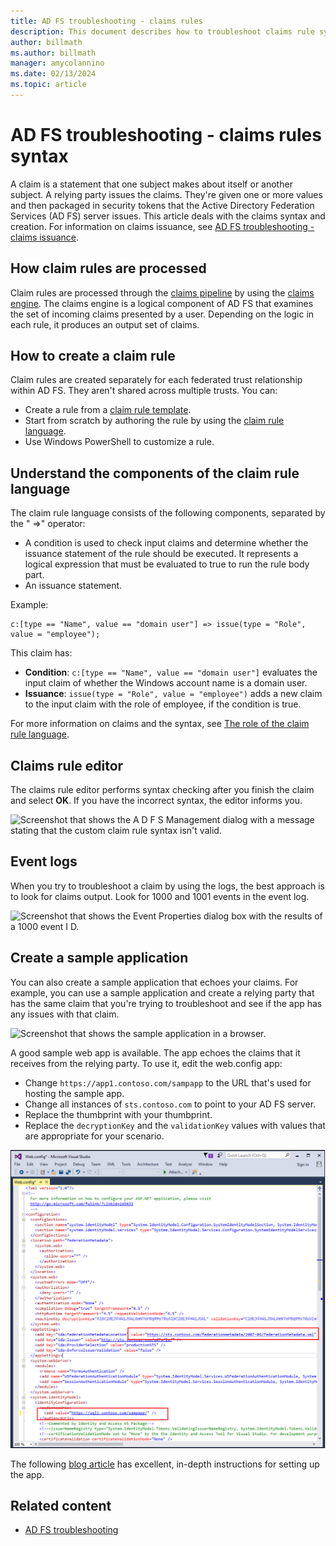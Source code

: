 ```yaml
---
title: AD FS troubleshooting - claims rules
description: This document describes how to troubleshoot claims rule syntax with Active Directory Federation Services (AD FS).
author: billmath
ms.author: billmath
manager: amycolannino
ms.date: 02/13/2024
ms.topic: article
---
```


# AD FS troubleshooting - claims rules syntax

A claim is a statement that one subject makes about itself or another subject. A relying party issues the claims. They're given one or more values and then packaged in security tokens that the Active Directory Federation Services (AD FS) server issues. This article deals with the claims syntax and creation. For information on claims issuance, see [AD FS troubleshooting - claims issuance](ad-fs-tshoot-claims-issuance.md).

## How claim rules are processed

Claim rules are processed through the [claims pipeline](../../ad-fs/technical-reference/The-Role-of-the-Claims-Pipeline.md) by using the [claims engine](../../ad-fs/technical-reference/The-Role-of-the-Claims-Engine.md). The claims engine is a logical component of AD FS that examines the set of incoming claims presented by a user. Depending on the logic in each rule, it produces an output set of claims.

## How to create a claim rule

Claim rules are created separately for each federated trust relationship within AD FS. They aren't shared across multiple trusts. You can:

- Create a rule from a [claim rule template](../../ad-fs/technical-reference/determine-the-type-of-claim-rule-template-to-use.md).
- Start from scratch by authoring the rule by using the [claim rule language](../../ad-fs/technical-reference/when-to-use-a-custom-claim-rule.md).
- Use Windows PowerShell to customize a rule.

## Understand the components of the claim rule language

The claim rule language consists of the following components, separated by the " =>" operator:

- A condition is used to check input claims and determine whether the issuance statement of the rule should be executed. It represents a logical expression that must be evaluated to true to run the rule body part.
- An issuance statement.

Example:

```
c:[type == "Name", value == "domain user"] => issue(type = "Role", value = "employee");
```

This claim has:

- **Condition**: `c:[type == "Name", value == "domain user"]` evaluates the input claim of whether the Windows account name is a domain user.
- **Issuance**: `issue(type = "Role", value = "employee")` adds a new claim to the input claim with the role of employee, if the condition is true.

For more information on claims and the syntax, see [The role of the claim rule language](../../ad-fs/technical-reference/the-role-of-the-claim-rule-language.md).

## Claims rule editor

The claims rule editor performs syntax checking after you finish the claim and select **OK**. If you have the incorrect syntax, the editor informs you.

![Screenshot that shows the A D F S Management dialog with a message stating that the custom claim rule syntax isn't valid.](media/ad-fs-tshoot-claims/claims1.png)

## Event logs

When you try to troubleshoot a claim by using the logs, the best approach is to look for claims output. Look for 1000 and 1001 events in the event log.

![Screenshot that shows the Event Properties dialog box with the results of a 1000 event I D.](media/ad-fs-tshoot-claims/claims2.png)

## Create a sample application

You can also create a sample application that echoes your claims. For example, you can use a sample application and create a relying party that has the same claim that you're trying to troubleshoot and see if the app has any issues with that claim.

![Screenshot that shows the sample application in a browser.](media/ad-fs-tshoot-claims/claim4.png)

A good sample web app is available. The app echoes the claims that it receives from the relying party. To use it, edit the web.config app:

- Change `https://app1.contoso.com/sampapp` to the URL that's used for hosting the sample app.
- Change all instances of `sts.contoso.com` to point to your AD FS server.
- Replace the thumbprint with your thumbprint.
- Replace the `decryptionKey` and the `validationKey` values with values that are appropriate for your scenario.

![Screenshot that shows the web config file in Visual Studio.](media/ad-fs-tshoot-claims/claims3.png)

The following [blog article](/archive/blogs/tangent_thoughts/install-and-configure-a-simple-net-4-5-sample-federated-application-samapp) has excellent, in-depth instructions for setting up the app.

## Related content

- [AD FS troubleshooting](ad-fs-tshoot-overview.md)
